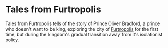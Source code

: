 # Tales from Furtropolis

Tales from Furtropolis tells of the story of Prince Oliver Bradford, a prince who doesn't want to be king, exploring the city of [Furtropolis](https://cu.tonybark.com/country/furtropolis.html) for the first time, but during the kingdom's gradual transition away from it's isolationist policy.